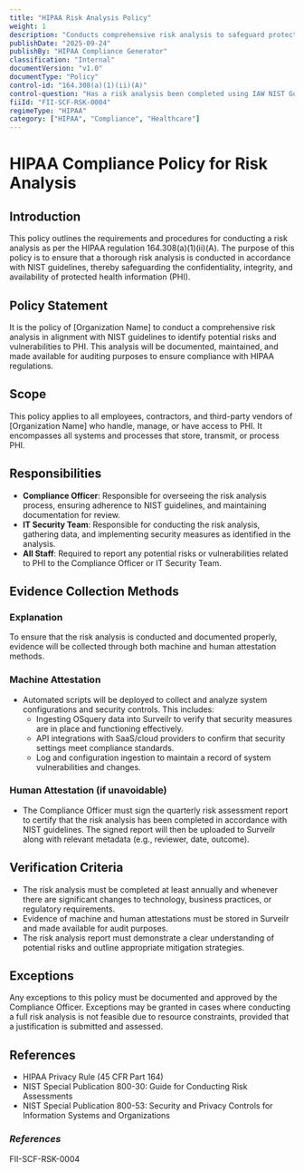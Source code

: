 ```yaml
---
title: "HIPAA Risk Analysis Policy"
weight: 1
description: "Conducts comprehensive risk analysis to safeguard protected health information in compliance with HIPAA regulations."
publishDate: "2025-09-24"
publishBy: "HIPAA Compliance Generator"
classification: "Internal"
documentVersion: "v1.0"
documentType: "Policy"
control-id: "164.308(a)(1)(ii)(A)"
control-question: "Has a risk analysis been completed using IAW NIST Guidelines? (R)"
fiiId: "FII-SCF-RSK-0004"
regimeType: "HIPAA"
category: ["HIPAA", "Compliance", "Healthcare"]
---
```


# HIPAA Compliance Policy for Risk Analysis

## Introduction
This policy outlines the requirements and procedures for conducting a risk analysis as per the HIPAA regulation 164.308(a)(1)(ii)(A). The purpose of this policy is to ensure that a thorough risk analysis is conducted in accordance with NIST guidelines, thereby safeguarding the confidentiality, integrity, and availability of protected health information (PHI).

## Policy Statement
It is the policy of [Organization Name] to conduct a comprehensive risk analysis in alignment with NIST guidelines to identify potential risks and vulnerabilities to PHI. This analysis will be documented, maintained, and made available for auditing purposes to ensure compliance with HIPAA regulations.

## Scope
This policy applies to all employees, contractors, and third-party vendors of [Organization Name] who handle, manage, or have access to PHI. It encompasses all systems and processes that store, transmit, or process PHI.

## Responsibilities
- **Compliance Officer**: Responsible for overseeing the risk analysis process, ensuring adherence to NIST guidelines, and maintaining documentation for review.
- **IT Security Team**: Responsible for conducting the risk analysis, gathering data, and implementing security measures as identified in the analysis.
- **All Staff**: Required to report any potential risks or vulnerabilities related to PHI to the Compliance Officer or IT Security Team.

## Evidence Collection Methods

### Explanation
To ensure that the risk analysis is conducted and documented properly, evidence will be collected through both machine and human attestation methods.

### Machine Attestation
- Automated scripts will be deployed to collect and analyze system configurations and security controls. This includes:
  - Ingesting OSquery data into Surveilr to verify that security measures are in place and functioning effectively.
  - API integrations with SaaS/cloud providers to confirm that security settings meet compliance standards.
  - Log and configuration ingestion to maintain a record of system vulnerabilities and changes.

### Human Attestation (if unavoidable)
- The Compliance Officer must sign the quarterly risk assessment report to certify that the risk analysis has been completed in accordance with NIST guidelines. The signed report will then be uploaded to Surveilr along with relevant metadata (e.g., reviewer, date, outcome).

## Verification Criteria
- The risk analysis must be completed at least annually and whenever there are significant changes to technology, business practices, or regulatory requirements.
- Evidence of machine and human attestations must be stored in Surveilr and made available for audit purposes.
- The risk analysis report must demonstrate a clear understanding of potential risks and outline appropriate mitigation strategies.

## Exceptions
Any exceptions to this policy must be documented and approved by the Compliance Officer. Exceptions may be granted in cases where conducting a full risk analysis is not feasible due to resource constraints, provided that a justification is submitted and assessed.

## References
- HIPAA Privacy Rule (45 CFR Part 164)
- NIST Special Publication 800-30: Guide for Conducting Risk Assessments
- NIST Special Publication 800-53: Security and Privacy Controls for Information Systems and Organizations

### _References_
FII-SCF-RSK-0004